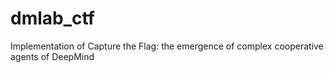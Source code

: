 # dmlab_ctf
Implementation of Capture the Flag: the emergence of complex cooperative agents of DeepMind

